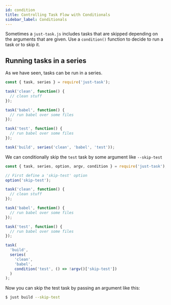 ```yaml
---
id: condition
title: Controlling Task Flow with Conditionals
sidebar_label: Conditionals
---
```


Sometimes a `just-task.js` includes tasks that are skipped depending on the arguments that are given. Use a `condition()` function to decide to run a task or to skip it.

## Running tasks in a series

As we have seen, tasks can be run in a series.

```js
const { task, series } = require('just-task');

task('clean', function() {
  // clean stuff
});

task('babel', function() {
  // run babel over some files
});

task('test', function() {
  // run babel over some files
});

task('build', series('clean', 'babel', 'test'));
```

We can conditionally skip the `test` task by some argument like `--skip-test`

```js
const { task, series, option, argv, condition } = require('just-task');

// First define a 'skip-test' option
option('skip-test');

task('clean', function() {
  // clean stuff
});

task('babel', function() {
  // run babel over some files
});

task('test', function() {
  // run babel over some files
});

task(
  'build',
  series(
    'clean',
    'babel',
    condition('test', () => !argv()['skip-test'])
  )
);
```

Now you can skip the test task by passing an argument like this:

```sh
$ just build --skip-test
```
